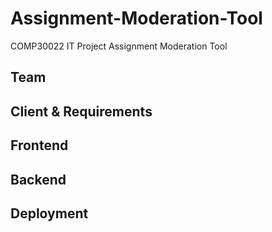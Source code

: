 # Assignment-Moderation-Tool

COMP30022 IT Project Assignment Moderation Tool

## Team

## Client & Requirements

## Frontend

## Backend

## Deployment

